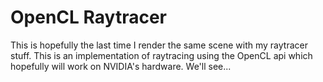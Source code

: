 # OpenCL Raytracer

This is hopefully the last time I render the same scene with my raytracer
stuff. This is an implementation of raytracing using the OpenCL api which
hopefully will work on NVIDIA's hardware. We'll see...